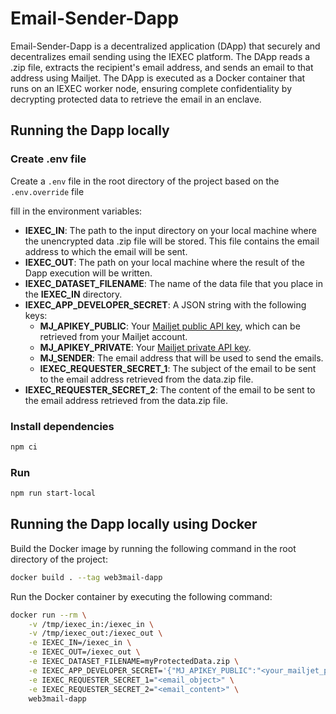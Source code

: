 # Email-Sender-Dapp

Email-Sender-Dapp is a decentralized application (DApp) that securely and decentralizes email sending using the IEXEC platform. The DApp reads a .zip file, extracts the recipient's email address, and sends an email to that address using Mailjet. The DApp is executed as a Docker container that runs on an IEXEC worker node, ensuring complete confidentiality by decrypting protected data to retrieve the email in an enclave.

## Running the Dapp locally

### Create .env file

Create a `.env` file in the root directory of the project based on the `.env.override` file

fill in the environment variables:

- **IEXEC_IN**: The path to the input directory on your local machine where the unencrypted data .zip file will be stored. This file contains the email address to which the email will be sent.
- **IEXEC_OUT**: The path on your local machine where the result of the Dapp execution will be written.
- **IEXEC_DATASET_FILENAME**: The name of the data file that you place in the **IEXEC_IN** directory.
- **IEXEC_APP_DEVELOPER_SECRET**: A JSON string with the following keys:
  - **MJ_APIKEY_PUBLIC**: Your [Mailjet public API key](https://app.mailjet.com/account/apikeys), which can be retrieved from your Mailjet account.
  - **MJ_APIKEY_PRIVATE**: Your [Mailjet private API key](https://app.mailjet.com/account/apikeys).
  - **MJ_SENDER**: The email address that will be used to send the emails.
  - **IEXEC_REQUESTER_SECRET_1**: The subject of the email to be sent to the email address retrieved from the data.zip file.
- **IEXEC_REQUESTER_SECRET_2**: The content of the email to be sent to the email address retrieved from the data.zip file.

### Install dependencies

```sh
npm ci
```

### Run

```sh
npm run start-local
```

## Running the Dapp locally using Docker

Build the Docker image by running the following command in the root directory of the project:

```sh
docker build . --tag web3mail-dapp
```

Run the Docker container by executing the following command:

```sh
docker run --rm \
    -v /tmp/iexec_in:/iexec_in \
    -v /tmp/iexec_out:/iexec_out \
    -e IEXEC_IN=/iexec_in \
    -e IEXEC_OUT=/iexec_out \
    -e IEXEC_DATASET_FILENAME=myProtectedData.zip \
    -e IEXEC_APP_DEVELOPER_SECRET='{"MJ_APIKEY_PUBLIC":"<your_mailjet_public_api_key>","MJ_APIKEY_PRIVATE":"<your_mailjet_private_api_key>","MJ_SENDER":"<your_sender_email_address>"}' \
    -e IEXEC_REQUESTER_SECRET_1="<email_object>" \
    -e IEXEC_REQUESTER_SECRET_2="<email_content>" \
    web3mail-dapp
```

